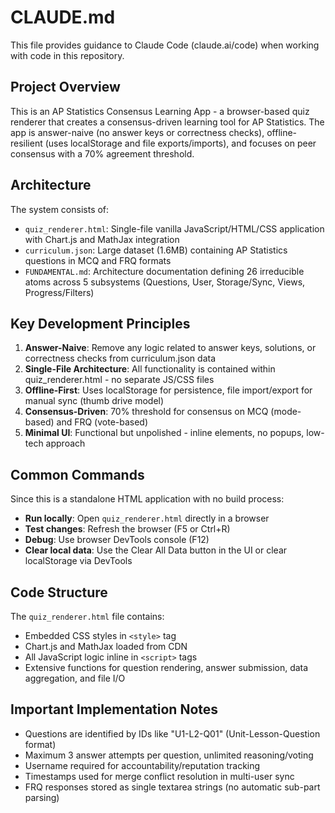 # CLAUDE.md

This file provides guidance to Claude Code (claude.ai/code) when working with code in this repository.

## Project Overview

This is an AP Statistics Consensus Learning App - a browser-based quiz renderer that creates a consensus-driven learning tool for AP Statistics. The app is answer-naive (no answer keys or correctness checks), offline-resilient (uses localStorage and file exports/imports), and focuses on peer consensus with a 70% agreement threshold.

## Architecture

The system consists of:
- `quiz_renderer.html`: Single-file vanilla JavaScript/HTML/CSS application with Chart.js and MathJax integration
- `curriculum.json`: Large dataset (1.6MB) containing AP Statistics questions in MCQ and FRQ formats
- `FUNDAMENTAL.md`: Architecture documentation defining 26 irreducible atoms across 5 subsystems (Questions, User, Storage/Sync, Views, Progress/Filters)

## Key Development Principles

1. **Answer-Naive**: Remove any logic related to answer keys, solutions, or correctness checks from curriculum.json data
2. **Single-File Architecture**: All functionality is contained within quiz_renderer.html - no separate JS/CSS files
3. **Offline-First**: Uses localStorage for persistence, file import/export for manual sync (thumb drive model)
4. **Consensus-Driven**: 70% threshold for consensus on MCQ (mode-based) and FRQ (vote-based)
5. **Minimal UI**: Functional but unpolished - inline elements, no popups, low-tech approach

## Common Commands

Since this is a standalone HTML application with no build process:
- **Run locally**: Open `quiz_renderer.html` directly in a browser
- **Test changes**: Refresh the browser (F5 or Ctrl+R)
- **Debug**: Use browser DevTools console (F12)
- **Clear local data**: Use the Clear All Data button in the UI or clear localStorage via DevTools

## Code Structure

The `quiz_renderer.html` file contains:
- Embedded CSS styles in `<style>` tag
- Chart.js and MathJax loaded from CDN
- All JavaScript logic inline in `<script>` tags
- Extensive functions for question rendering, answer submission, data aggregation, and file I/O

## Important Implementation Notes

- Questions are identified by IDs like "U1-L2-Q01" (Unit-Lesson-Question format)
- Maximum 3 answer attempts per question, unlimited reasoning/voting
- Username required for accountability/reputation tracking
- Timestamps used for merge conflict resolution in multi-user sync
- FRQ responses stored as single textarea strings (no automatic sub-part parsing)